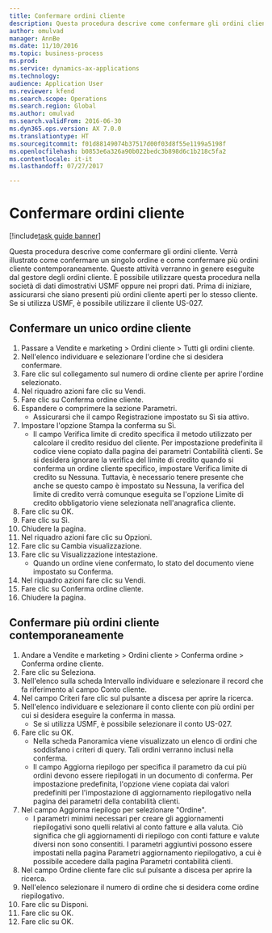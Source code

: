 ```yaml
--- 
title: Confermare ordini cliente
description: Questa procedura descrive come confermare gli ordini cliente.
author: omulvad
manager: AnnBe
ms.date: 11/10/2016
ms.topic: business-process
ms.prod: 
ms.service: dynamics-ax-applications
ms.technology: 
audience: Application User
ms.reviewer: kfend
ms.search.scope: Operations
ms.search.region: Global
ms.author: omulvad
ms.search.validFrom: 2016-06-30
ms.dyn365.ops.version: AX 7.0.0
ms.translationtype: HT
ms.sourcegitcommit: f01d88149074b37517d00f03d8f55e1199a5198f
ms.openlocfilehash: b0853e6a326a90b022bedc3b898d6c1b218c5fa2
ms.contentlocale: it-it
ms.lasthandoff: 07/27/2017

---
```

# <a name="confirm-sales-orders"></a>Confermare ordini cliente

[!include[task guide banner](../../includes/task-guide-banner.md)]

Questa procedura descrive come confermare gli ordini cliente. Verrà illustrato come confermare un singolo ordine e come confermare più ordini cliente contemporaneamente. Queste attività verranno in genere eseguite dal gestore degli ordini cliente. È possibile utilizzare questa procedura nella società di dati dimostrativi USMF oppure nei propri dati. Prima di iniziare, assicurarsi che siano presenti più ordini cliente aperti per lo stesso cliente. Se si utilizza USMF, è possibile utilizzare il cliente US-027.


## <a name="confirm-a-single-sales-order"></a>Confermare un unico ordine cliente
1. Passare a Vendite e marketing > Ordini cliente > Tutti gli ordini cliente.
2. Nell'elenco individuare e selezionare l'ordine che si desidera confermare.
3. Fare clic sul collegamento sul numero di ordine cliente per aprire l'ordine selezionato.
4. Nel riquadro azioni fare clic su Vendi.
5. Fare clic su Conferma ordine cliente.
6. Espandere o comprimere la sezione Parametri.
    * Assicurarsi che il campo Registrazione impostato su Sì sia attivo.  
7. Impostare l'opzione Stampa la conferma su Sì.
    * Il campo Verifica limite di credito specifica il metodo utilizzato per calcolare il credito residuo del cliente. Per impostazione predefinita il codice viene copiato dalla pagina dei parametri Contabilità clienti. Se si desidera ignorare la verifica del limite di credito quando si conferma un ordine cliente specifico, impostare Verifica limite di credito su Nessuna. Tuttavia, è necessario tenere presente che anche se questo campo è impostato su Nessuna, la verifica del limite di credito verrà comunque eseguita se l'opzione Limite di credito obbligatorio viene selezionata nell'anagrafica cliente.  
8. Fare clic su OK.
9. Fare clic su Sì.
10. Chiudere la pagina.
11. Nel riquadro azioni fare clic su Opzioni.
12. Fare clic su Cambia visualizzazione.
13. Fare clic su Visualizzazione intestazione.
    * Quando un ordine viene confermato, lo stato del documento viene impostato su Conferma.  
14. Nel riquadro azioni fare clic su Vendi.
15. Fare clic su Conferma ordine cliente.
16. Chiudere la pagina.

## <a name="confirm-multiple-sales-orders-at-once"></a>Confermare più ordini cliente contemporaneamente
1. Andare a Vendite e marketing > Ordini cliente > Conferma ordine > Conferma ordine cliente.
2. Fare clic su Seleziona.
3. Nell'elenco sulla scheda Intervallo individuare e selezionare il record che fa riferimento al campo Conto cliente.
4. Nel campo Criteri fare clic sul pulsante a discesa per aprire la ricerca.
5. Nell'elenco individuare e selezionare il conto cliente con più ordini per cui si desidera eseguire la conferma in massa.
    * Se si utilizza USMF, è possibile selezionare il conto US-027.  
6. Fare clic su OK.
    * Nella scheda Panoramica viene visualizzato un elenco di ordini che soddisfano i criteri di query. Tali ordini verranno inclusi nella conferma.  
    * Il campo Aggiorna riepilogo per specifica il parametro da cui più ordini devono essere riepilogati in un documento di conferma. Per impostazione predefinita, l'opzione viene copiata dai valori predefiniti per l'impostazione di aggiornamento riepilogativo nella pagina dei parametri della contabilità clienti.  
7. Nel campo Aggiorna riepilogo per selezionare "Ordine".
    * I parametri minimi necessari per creare gli aggiornamenti riepilogativi sono quelli relativi al conto fatture e alla valuta. Ciò significa che gli aggiornamenti di riepilogo con conti fatture e valute diversi non sono consentiti. I parametri aggiuntivi possono essere impostati nella pagina Parametri aggiornamento riepilogativo, a cui è possibile accedere dalla pagina Parametri contabilità clienti.  
8. Nel campo Ordine cliente fare clic sul pulsante a discesa per aprire la ricerca.
9. Nell'elenco selezionare il numero di ordine che si desidera come ordine riepilogativo.
10. Fare clic su Disponi.
11. Fare clic su OK.
12. Fare clic su OK.


